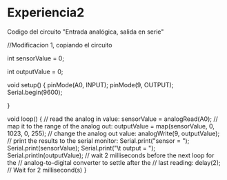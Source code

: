 # Experiencia2
Codigo del circuito "Entrada analógica, salida en serie"

//Modificacion 1, copiando el circuito

int sensorValue = 0;

int outputValue = 0;

void setup()
{
  pinMode(A0, INPUT);
  pinMode(9, OUTPUT);
  Serial.begin(9600);

}

void loop()
{
  // read the analog in value:
  sensorValue = analogRead(A0);
  // map it to the range of the analog out:
  outputValue = map(sensorValue, 0, 1023, 0, 255);
  // change the analog out value:
  analogWrite(9, outputValue);
  // print the results to the serial monitor:
  Serial.print("sensor = ");
  Serial.print(sensorValue);
  Serial.print("\t output = ");
  Serial.println(outputValue);
  // wait 2 milliseconds before the next loop for the
  // analog-to-digital converter to settle after the
  // last reading:
  delay(2); // Wait for 2 millisecond(s)
}